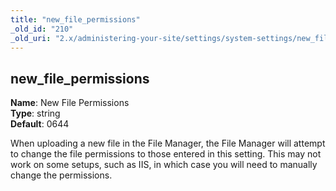 ```yaml
---
title: "new_file_permissions"
_old_id: "210"
_old_uri: "2.x/administering-your-site/settings/system-settings/new_file_permissions"
---
```


new\_file\_permissions
----------------------

**Name**: New File Permissions   
**Type**: string   
**Default**: 0644

When uploading a new file in the File Manager, the File Manager will attempt to change the file permissions to those entered in this setting. This may not work on some setups, such as IIS, in which case you will need to manually change the permissions.